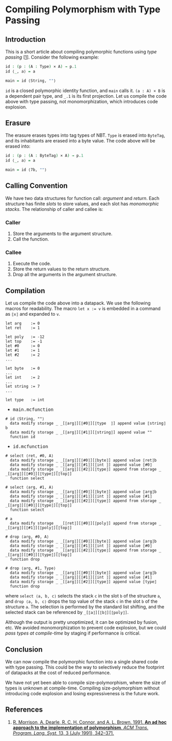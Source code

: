 # Compiling Polymorphism with Type Passing

## Introduction

This is a short article about compiling polymorphic functions using *type passing* [[1](#1)].
Consider the following example:

```agda
id : (p : (A : Type) × A) → p.1
id ⟨_, a⟩ = a

main = id ⟨String, ""⟩
```

`id` is a closed polymorphic identity function, and `main` calls it.
`(a : A) × B` is a dependent pair type, and `_.1` is its first projection.
Let us compile the code above with type passing, not monomorphization, which introduces code explosion.

## Erasure

The erasure erases types into tag types of NBT.
`Type` is erased into `ByteTag`, and its inhabitants are erased into a byte value.
The code above will be erased into:

```agda
id : (p : (A : ByteTag) × A) → p.1
id ⟨_, a⟩ = a

main = id ⟨7b, ""⟩
```

## Calling Convention

We have two data structures for function call: *argument* and *return*.
Each structure has finite *slots* to store values, and each slot has *monomorphic stacks*.
The relationship of caller and callee is:

### Caller

1. Store the arguments to the argument structure.
1. Call the function.

### Callee

1. Execute the code.
1. Store the return values to the return structure.
1. Drop all the arguments in the argument structure.

## Compilation

Let us compile the code above into a datapack.
We use the following macros for readability.
The macro `let x := v` is embedded in a command as `⟦x⟧` and expanded to `v`.

```lean
let arg    := 0
let ret    := 1

let poly   := -12
let top    := -1
let #0     := 0
let #1     := 1
let #2     := 2
...

let byte   := 0
...
let int    := 2
...
let string := 7
...

let type   := int
```

- <samp>main.mcfunction</samp>
```mcfunction
# id ⟨String, ""⟩
  data modify storage _ _[⟦arg⟧][⟦#0⟧][⟦type  ⟧] append value ⟦string⟧b
  data modify storage _ _[⟦arg⟧][⟦#1⟧][⟦string⟧] append value ""
  function id
```
- <samp>id.mcfunction</samp>
```mcfunction
# select ⟨ret, #0, A⟩
  data modify storage _ _[⟦arg⟧][⟦#0⟧][⟦byte⟧] append value ⟦ret⟧b
  data modify storage _ _[⟦arg⟧][⟦#1⟧][⟦int ⟧] append value ⟦#0⟧
  data modify storage _ _[⟦arg⟧][⟦#2⟧][⟦type⟧] append from storage _ _[⟦arg⟧][⟦#0⟧][⟦type⟧][⟦top⟧]
  function select

# select ⟨arg, #1, A⟩
  data modify storage _ _[⟦arg⟧][⟦#0⟧][⟦byte⟧] append value ⟦arg⟧b
  data modify storage _ _[⟦arg⟧][⟦#1⟧][⟦int ⟧] append value ⟦#1⟧
  data modify storage _ _[⟦arg⟧][⟦#2⟧][⟦type⟧] append from storage _ _[⟦arg⟧][⟦#0⟧][⟦type⟧][⟦top⟧]
  function select

# a
  data modify storage _ _[⟦ret⟧][⟦#0⟧][⟦poly⟧] append from storage _ _[⟦arg⟧][⟦#1⟧][⟦poly⟧][⟦top⟧]

# drop ⟨arg, #0, A⟩
  data modify storage _ _[⟦arg⟧][⟦#0⟧][⟦byte⟧] append value ⟦arg⟧b
  data modify storage _ _[⟦arg⟧][⟦#1⟧][⟦int ⟧] append value ⟦#0⟧
  data modify storage _ _[⟦arg⟧][⟦#2⟧][⟦type⟧] append from storage _ _[⟦arg⟧][⟦#0⟧][⟦type⟧][⟦top⟧]
  function drop

# drop ⟨arg, #1, Type⟩
  data modify storage _ _[⟦arg⟧][⟦#0⟧][⟦byte⟧] append value ⟦arg⟧b
  data modify storage _ _[⟦arg⟧][⟦#1⟧][⟦int ⟧] append value ⟦#1⟧
  data modify storage _ _[⟦arg⟧][⟦#2⟧][⟦type⟧] append value ⟦type⟧
  function drop
```

where `select ⟨a, b, c⟩` selects the stack `c` in the slot `b` of the structure `a`, and `drop ⟨a, b, c⟩` drops the top value of the stack `c` in the slot `b` of the structure `a`.
The selection is performed by the standard list shifting, and the selected stack can be referenced by `_[⟦a⟧][⟦b⟧][⟦poly⟧]`.

Although the output is pretty unoptimized, it can be optimized by fusion, etc.
We avoided monomorphization to prevent code explosion, but we could *pass types at compile-time* by staging if performance is critical.

## Conclusion

We can now compile the polymorphic function into a single shared code with type passing.
This could be the way to selectively reduce the footprint of datapacks at the cost of reduced performance.

We have not yet been able to compile size-polymorphism, where the size of types is unknown at compile-time.
Compiling size-polymorphism without introducing code explosion and losing expressiveness is the future work.

## References

1. <a id="user-content-1"></a>[R. Morrison, A. Dearle, R. C. H. Connor, and A. L. Brown. 1991. **An ad hoc approach to the implementation of polymorphism**. <i>ACM Trans. Program. Lang. Syst.</i> 13, 3 (July 1991), 342–371.](https://doi.org/10.1145/117009.117017)
